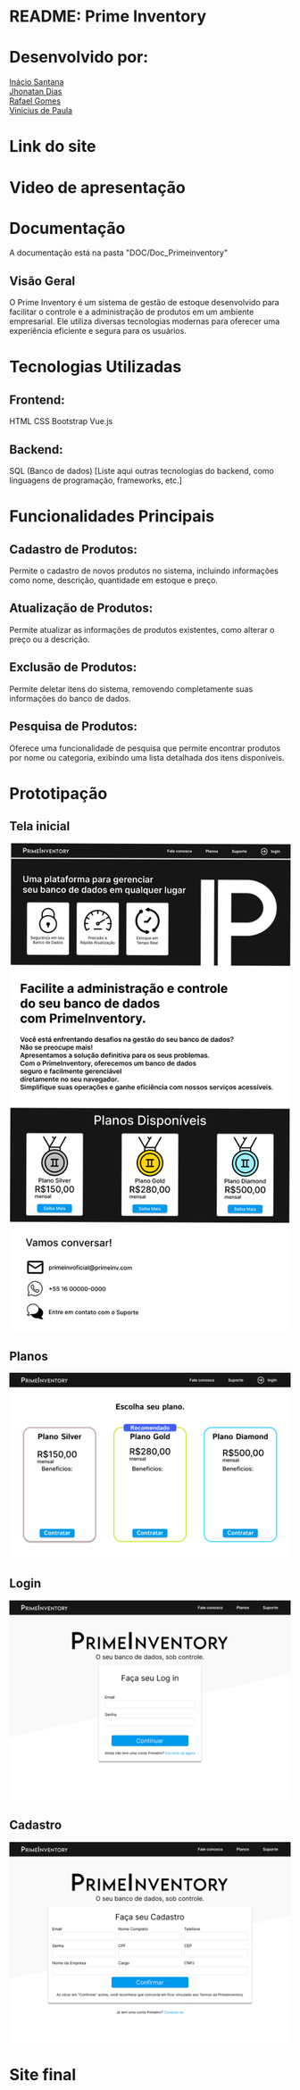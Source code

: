 # README: Prime Inventory
# Desenvolvido por:
<a href="https://www.linkedin.com/in/inacio-santana/">Inácio Santana<a>
<br>
<a href="https://www.linkedin.com/in/jhonatan-dias-farias/">Jhonatan Dias<a>
<br>
<a href= "https://www.linkedin.com/in/rafael-gomes-a7b56a230/"> Rafael Gomes<a>
<br>
<a href="https://www.linkedin.com/in/vinicius-de-paula-791466290/">Vinicius de Paula<a>


# Link do site

# Video de apresentação


# Documentação
A documentação está na pasta "DOC/Doc_Primeinventory"

## Visão Geral
O Prime Inventory é um sistema de gestão de estoque desenvolvido para facilitar o controle e a administração de produtos em um ambiente empresarial. Ele utiliza diversas tecnologias modernas para oferecer uma experiência eficiente e segura para os usuários.

# Tecnologias Utilizadas
## Frontend:

HTML
CSS
Bootstrap
Vue.js
## Backend:

SQL (Banco de dados)
[Liste aqui outras tecnologias do backend, como linguagens de programação, frameworks, etc.]
# Funcionalidades Principais
## Cadastro de Produtos:

Permite o cadastro de novos produtos no sistema, incluindo informações como nome, descrição, quantidade em estoque e preço.
## Atualização de Produtos:

Permite atualizar as informações de produtos existentes, como alterar o preço ou a descrição.
## Exclusão de Produtos:

Permite deletar itens do sistema, removendo completamente suas informações do banco de dados.
## Pesquisa de Produtos:

Oferece uma funcionalidade de pesquisa que permite encontrar produtos por nome ou categoria, exibindo uma lista detalhada dos itens disponíveis.

# Prototipação

## Tela inicial

<img src ="img_readm/Desktop - Inicio.png">

## Planos

<img src ="img_readm/Desktop - Planos.png">

## Login
<img src ="img_readm/Login.png">

## Cadastro

<img src ="img_readm/Desktop - Cadastro.png">


# Site final

